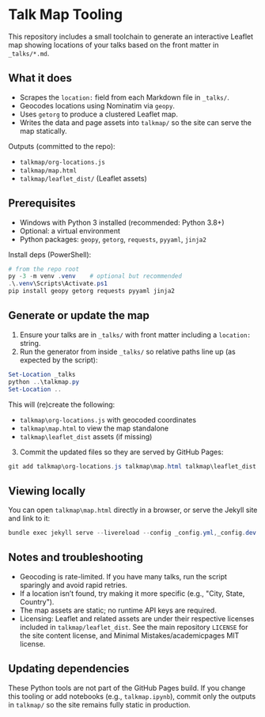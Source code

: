 # Talk Map Tooling

This repository includes a small toolchain to generate an interactive Leaflet map showing locations of your talks based on the front matter in `_talks/*.md`.

## What it does
- Scrapes the `location:` field from each Markdown file in `_talks/`.
- Geocodes locations using Nominatim via `geopy`.
- Uses `getorg` to produce a clustered Leaflet map.
- Writes the data and page assets into `talkmap/` so the site can serve the map statically.

Outputs (committed to the repo):
- `talkmap/org-locations.js`
- `talkmap/map.html`
- `talkmap/leaflet_dist/` (Leaflet assets)

## Prerequisites
- Windows with Python 3 installed (recommended: Python 3.8+)
- Optional: a virtual environment
- Python packages: `geopy`, `getorg`, `requests`, `pyyaml`, `jinja2`

Install deps (PowerShell):

```powershell
# from the repo root
py -3 -m venv .venv    # optional but recommended
.\.venv\Scripts\Activate.ps1
pip install geopy getorg requests pyyaml jinja2
```

## Generate or update the map
1. Ensure your talks are in `_talks/` with front matter including a `location:` string.
2. Run the generator from inside `_talks/` so relative paths line up (as expected by the script):

```powershell
Set-Location _talks
python ..\talkmap.py
Set-Location ..
```

This will (re)create the following:
- `talkmap\org-locations.js` with geocoded coordinates
- `talkmap\map.html` to view the map standalone
- `talkmap\leaflet_dist` assets (if missing)

3. Commit the updated files so they are served by GitHub Pages:

```powershell
git add talkmap\org-locations.js talkmap\map.html talkmap\leaflet_dist
```

## Viewing locally
You can open `talkmap\map.html` directly in a browser, or serve the Jekyll site and link to it:

```powershell
bundle exec jekyll serve --livereload --config _config.yml,_config.dev.yml
```

## Notes and troubleshooting
- Geocoding is rate-limited. If you have many talks, run the script sparingly and avoid rapid retries.
- If a location isn’t found, try making it more specific (e.g., "City, State, Country").
- The map assets are static; no runtime API keys are required.
- Licensing: Leaflet and related assets are under their respective licenses included in `talkmap/leaflet_dist`. See the main repository `LICENSE` for the site content license, and Minimal Mistakes/academicpages MIT license.

## Updating dependencies
These Python tools are not part of the GitHub Pages build. If you change this tooling or add notebooks (e.g., `talkmap.ipynb`), commit only the outputs in `talkmap/` so the site remains fully static in production.
